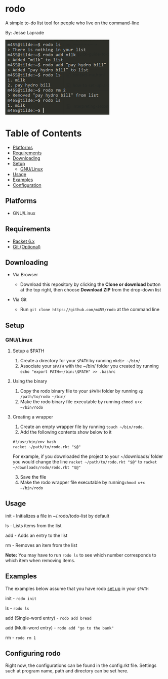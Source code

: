 # rodo

A simple to-do list tool for people who live on the command-line

By: Jesse Laprade

![](screenshot.png)

# Table of Contents

* [Platforms](https://github.com/m455/rodo#platforms)
* [Requirements](https://github.com/m455/rodo#requirements)
* [Downloading](https://github.com/m455/rodo#downloading)
* [Setup](https://github.com/m455/rodo#setup)
	* [GNU/Linux](https://github.com/m455/rodo#gnulinux)
* [Usage](https://github.com/m455/rodo#usage)
* [Examples](https://github.com/m455/rodo#examples)
* [Configuration](https://github.com/m455/rodo#configuring-rodo)

## Platforms

* GNU/Linux

## Requirements

* [Racket 6.x](https://racket-lang.org/)
* [Git (Optional)](https://git-scm.com/)

## Downloading

* Via Browser
	* Download this repository by clicking the **Clone or download** button at the top right, then choose **Download ZIP** from the drop-down list

* Via Git
	* Run `git clone https://github.com/m455/rodo` at the command line

## Setup

### GNU/Linux

1. Setup a $PATH
	1. Create a directory for your `$PATH` by running `mkdir ~/bin/`
	2. Associate your `$PATH` with the ~/bin/ folder you created by running `echo "export PATH=~/bin:\$PATH" >> .bashrc`

2. Using the binary
	1. Copy the rodo binary file to your `$PATH` folder by running `cp /path/to/rodo ~/bin/`
	2. Make the rodo binary file executable by running `chmod u+x ~/bin/rodo`

3. Creating a wrapper
	1. Create an empty wrapper file by running `touch ~/bin/rodo`. 
	2. Add the following contents show below to it
	```
	#!/usr/bin/env bash
	racket ~/path/to/rodo.rkt "$@"
	```
	For example, if you downloaded the project to your ~/downloads/ folder you would change the line `racket ~/path/to/rodo.rkt "$@"` to `racket ~/downloads/rodo/rodo.rkt "$@"`
	
	3. Save the file
	4. Make the rodo wrapper file executable by running`chmod u+x ~/bin/rodo`

## Usage

init - Initializes a file in ~/.rodo/todo-list by default

ls - Lists items from the list

add - Adds an entry to the list

rm - Removes an item from the list

**Note:** You may have to run `rodo ls` to see which number corresponds to which item when removing items.

## Examples

The examples below assume that you have rodo [set up](https://github.com/m455/rodo#setup-a-path) in your `$PATH`

init - `rodo init`

ls - `rodo ls`

add (Single-word entry) - `rodo add bread`

add (Multi-word entry) - `rodo add "go to the bank"`

rm - `rodo rm 1`

## Configuring rodo

Right now, the configurations can be found in the config.rkt file. Settings such at program name, path and directory can be set here.

